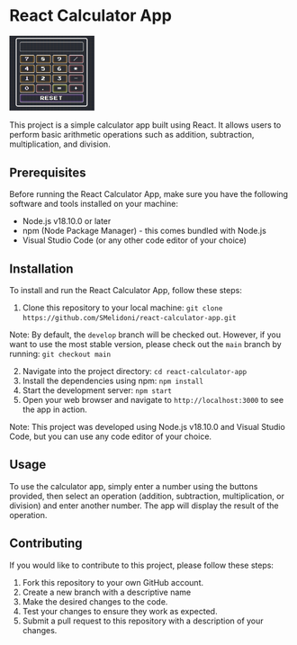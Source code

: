 # React Calculator App

<img src="./assets/images/basic-calculator.png" alt="React Calculator App Preview" width="30%">

This project is a simple calculator app built using React. It allows users to perform basic arithmetic operations such as addition, subtraction, multiplication, and division.

## Prerequisites

Before running the React Calculator App, make sure you have the following software and tools installed on your machine:

- Node.js v18.10.0 or later
- npm (Node Package Manager) - this comes bundled with Node.js
- Visual Studio Code (or any other code editor of your choice)

## Installation

To install and run the React Calculator App, follow these steps:

1. Clone this repository to your local machine: `git clone https://github.com/SMelidoni/react-calculator-app.git`

Note: By default, the `develop` branch will be checked out. However, if you want to use the most stable version, please check out the `main` branch by running: `git checkout main`

2. Navigate into the project directory: `cd react-calculator-app`
3. Install the dependencies using npm: `npm install`
4. Start the development server: `npm start`
5. Open your web browser and navigate to `http://localhost:3000` to see the app in action.

Note: This project was developed using Node.js v18.10.0 and Visual Studio Code, but you can use any code editor of your choice.

## Usage

To use the calculator app, simply enter a number using the buttons provided, then select an operation (addition, subtraction, multiplication, or division) and enter another number. The app will display the result of the operation.

## Contributing

If you would like to contribute to this project, please follow these steps:

1. Fork this repository to your own GitHub account.
2. Create a new branch with a descriptive name
3. Make the desired changes to the code.
4. Test your changes to ensure they work as expected.
5. Submit a pull request to this repository with a description of your changes.

<!--

## Acknowledgments

This project was inspired by [this tutorial](https://www.google.com). Thanks to the author for their helpful guidance!

-->
